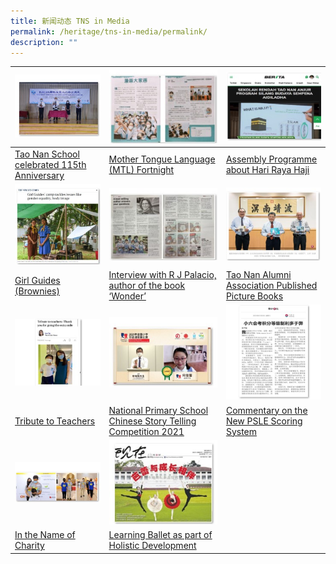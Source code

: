 ```yaml
---
title: 新闻动态 TNS in Media
permalink: /heritage/tns-in-media/permalink/
description: ""
---
```

| ![](/images/Heritage/TNS%20in%20Media/icon_tao-nan-school-115th-anniversary.jpg)| ![](/images/Heritage/TNS%20in%20Media/icon_mother-tongue-language-mtl-fortnight.jpg)| ![](/images/Heritage/TNS%20in%20Media/icon_assembly-programme-about-hari-raya-haji.jpg)|
| -------- | -------- | -------- |
|[Tao Nan School celebrated 115th Anniversary](https://www.taonan.moe.edu.sg/tns-in-media/tao-nan-school-115th-anniversary/) | [Mother Tongue Language (MTL) Fortnight](https://www.taonan.moe.edu.sg/tns-in-media/mother-tongue-language-mtl-fortnight/) | [Assembly Programme about Hari Raya Haji](https://www.taonan.moe.edu.sg/tns-in-media/assembly-programme-about-hari-raya-haji/) |
| ![](/images/Heritage/TNS%20in%20Media/icon_girl-guides-brownies.jpg)    | ![](/images/Heritage/TNS%20in%20Media/icon_interview-with-r-j-palacio-author-of-the-book-wonder.jpg)     | ![](/images/Heritage/TNS%20in%20Media/icon_tao-nan-alumni-association-published-picture-books.jpg)     |
| [Girl Guides (Brownies)](https://www.taonan.moe.edu.sg/tns-in-media/girl-guides-brownies/) |  [Interview with R J Palacio, author of the book ‘Wonder’](https://www.taonan.moe.edu.sg/tns-in-media/interview-with-r-j-palacio-author-of-the-book-wonder/)| [Tao Nan Alumni Association Published Picture Books](https://www.taonan.moe.edu.sg/tns-in-media/tao-nan-alumni-association-published-picture-books/) |
| ![](/images/Heritage/TNS%20in%20Media/icon_tribute-to-teachers.jpg) | ![](/images/Heritage/TNS%20in%20Media/icon_national-primary-school-chinese-story-telling-competition-2021_1.jpg) | ![](/images/Heritage/TNS%20in%20Media/icon_commentary-on-the-new-psle-scoring-system.jpg) |
| [Tribute to Teachers](https://www.taonan.moe.edu.sg/tns-in-media/tribute-to-teachers/) | [National Primary School Chinese Story Telling Competition 2021](https://www.taonan.moe.edu.sg/tns-in-media/national-primary-school-chinese-story-telling-competition-2021/) | [Commentary on the New PSLE Scoring System](https://www.taonan.moe.edu.sg/tns-in-media/commentary-on-the-new-psle-scoring-system/) |
| ![](/images/Heritage/TNS%20in%20Media/icon_in-the-name-of-charity.jpg) | ![](/images/Heritage/TNS%20in%20Media/icon_learning-ballet-as-part-of-holistic-development.jpg) |   |
| [In the Name of Charity](https://www.taonan.moe.edu.sg/tns-in-media/in-the-name-of-charity/) | [Learning Ballet as part of Holistic Development](https://www.taonan.moe.edu.sg/tns-in-media/learning-ballet-as-part-of-holistic-development/) |  |